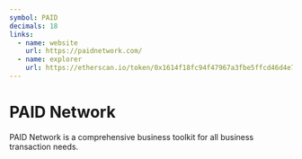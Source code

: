 ```yaml
---
symbol: PAID
decimals: 18
links:
  - name: website
    url: https://paidnetwork.com/
  - name: explorer
    url: https://etherscan.io/token/0x1614f18fc94f47967a3fbe5ffcd46d4e7da3d787
---
```


# PAID Network

PAID Network is a comprehensive business toolkit for all business transaction needs.
